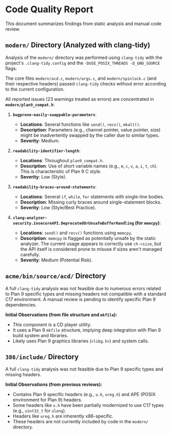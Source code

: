 # Code Quality Report

This document summarizes findings from static analysis and manual code review.

## `modern/` Directory (Analyzed with clang-tidy)

Analysis of the `modern/` directory was performed using `clang-tidy` with the project's `.clang-tidy.config` and the `-DUSE_POSIX_THREADS -D_GNU_SOURCE` flags.

The core files `modern/acd.c`, `modern/args.c`, and `modern/spinlock.c` (and their respective headers) passed `clang-tidy` checks without error according to the current configuration.

All reported issues (23 warnings treated as errors) are concentrated in **`modern/plan9_compat.h`**:

1.  **`bugprone-easily-swappable-parameters`**:
    *   **Locations**: Several functions like `send()`, `recv()`, `mkalt()`.
    *   **Description**: Parameters (e.g., channel pointer, value pointer, size) might be inadvertently swapped by the caller due to similar types.
    *   **Severity**: Medium.

2.  **`readability-identifier-length`**:
    *   **Locations**: Throughout `plan9_compat.h`.
    *   **Description**: Use of short variable names (e.g., `m`, `c`, `v`, `a`, `i`, `t`, `ch`). This is characteristic of Plan 9 C style.
    *   **Severity**: Low (Style).

3.  **`readability-braces-around-statements`**:
    *   **Locations**: Several `if`, `while`, `for` statements with single-line bodies.
    *   **Description**: Missing curly braces around single-statement blocks.
    *   **Severity**: Low (Style/Best Practice).

4.  **`clang-analyzer-security.insecureAPI.DeprecatedOrUnsafeBufferHandling` (for `memcpy`)**:
    *   **Locations**: `send()` and `recv()` functions using `memcpy`.
    *   **Description**: `memcpy` is flagged as potentially unsafe by the static analyzer. The current usage appears to correctly use `ch->size`, but the API itself is considered prone to misuse if sizes aren't managed carefully.
    *   **Severity**: Medium (Potential Risk).

## `acme/bin/source/acd/` Directory

A full `clang-tidy` analysis was not feasible due to numerous errors related to Plan 9 specific types and missing headers not compatible with a standard C17 environment. A manual review is pending to identify specific Plan 9 dependencies.

**Initial Observations (from file structure and `mkfile`):**
*   This component is a CD player utility.
*   It uses a Plan 9 `mkfile` structure, implying deep integration with Plan 9 build system and libraries.
*   Likely uses Plan 9 graphics libraries (`<libg.h>`) and system calls.

## `386/include/` Directory

A full `clang-tidy` analysis was not feasible due to Plan 9 specific types and missing headers.

**Initial Observations (from previous reviews):**
*   Contains Plan 9 specific headers (e.g., `u.h`, `ureg.h`) and APE (POSIX environment for Plan 9) headers.
*   Some headers like `u.h` have been partially modernized to use C17 types (e.g., `uint32_t` for `ulong`).
*   Headers like `ureg.h` are inherently x86-specific.
*   These headers are not currently included by code in the `modern/` directory.
